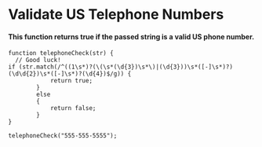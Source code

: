 # Validate US Telephone Numbers
#### This function returns true if the passed string is a valid US phone number.
```
function telephoneCheck(str) {
  // Good luck!
if (str.match(/^((1\s*)?(\(\s*(\d{3})\s*\)|(\d{3}))\s*([-]\s*)?)(\d\d{2})\s*([-]\s*)?(\d{4})$/g)) {
            return true;
        }
        else
        {
            return false;
        }
}

telephoneCheck("555-555-5555");
```


